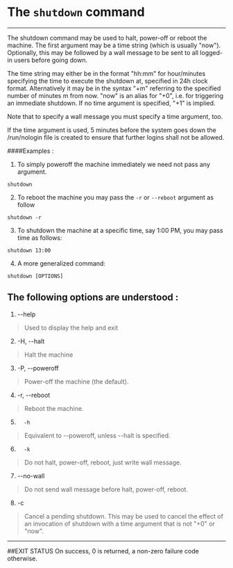 # The  `shutdown` command
---
The shutdown command may be used to halt, power-off or reboot the machine.
 The first argument may be a time string (which is usually "now"). Optionally, this may be followed by a wall message to be sent to all     logged-in users before going down.


The time string may either be in the format "hh:mm" for hour/minutes specifying the time to execute the shutdown at, specified in 24h
       clock format. Alternatively it may be in the syntax "+m" referring to the specified number of minutes m from now.  "now" is an alias
       for "+0", i.e. for triggering an immediate shutdown. If no time argument is specified, "+1" is implied.


Note that to specify a wall message you must specify a time argument, too.

If the time argument is used, 5 minutes before the system goes down the /run/nologin file is created to ensure that further logins
       shall not be allowed.

####Examples :
1.   To simply poweroff the machine immediately we need not pass any argument.

```
shutdown 
```

2.  To reboot the machine you may pass the `-r` or `--reboot` argument as follow

```
shutdown -r
```

3.  To shutdown the machine at a specific time, say 1:00 PM, you may pass time as follows: 

```
shutdown 13:00
```

4. A more generalized command: 

```
shutdown [OPTIONS]
```
The following options are understood : 
---
1.   --help 
 > Used to display the help and exit
2.   -H, --halt
 > Halt the machine
3.    -P, --poweroff
> Power-off the machine (the default).
4.  -r, --reboot
 > Reboot the machine.
5.       -h
> Equivalent to --poweroff, unless --halt is specified.
6.       -k
> Do not halt, power-off, reboot, just write wall message.
7. --no-wall
>Do not send wall message before halt, power-off, reboot.
8. -c
 >Cancel a pending shutdown. This may be used to cancel the effect of an invocation of shutdown with a time argument that is not "+0" or "now".

---
##EXIT STATUS
On success, 0 is returned, a non-zero failure code otherwise.



